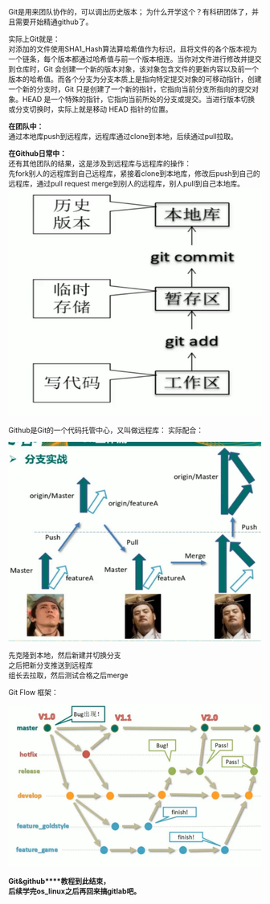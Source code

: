 Git是用来团队协作的，可以调出历史版本； 为什么开学这个？有科研团体了，并且需要开始精通github了。

实际上Git就是：  
对添加的文件使用SHA1_Hash算法算哈希值作为标识，且将文件的各个版本视为一个链条，每个版本都通过哈希值与前一个版本相连。当你对文件进行修改并提交到仓库时，Git 会创建一个新的版本对象，该对象包含文件的更新内容以及前一个版本的哈希值。而各个分支为分支本质上是指向特定提交对象的可移动指针，创建一个新的分支时，Git 只是创建了一个新的指针，它指向当前分支所指向的提交对象。HEAD 是一个特殊的指针，它指向当前所处的分支或提交。当进行版本切换或分支切换时，实际上就是移动 HEAD 指针的位置。

**在团队中：**  
通过本地库push到远程库，远程库通过clone到本地，后续通过pull拉取。

**在Github日常中：**  
还有其他团队的结果，这是涉及到远程库与远程库的操作：  
先fork别人的远程库到自己远程库，紧接着clone到本地库，修改后push到自己的远程库，通过pull request merge到别人的远程库，别人pull到自己本地库。
 ![Exported image](Exported%20image%2020250326194428-1.png)

Github是Git的一个代码托管中心，又叫做远程库：
实际配合：

![Exported image](Exported%20image%2020250326194507-1.jpeg)

先克隆到本地，然后新建并切换分支  
之后把新分支推送到远程库  
组长去拉取，然后测试合格之后merge
 
Git Flow 框架：

![Exported image](Exported%20image%2020250326194512-2.jpeg)

**Git&github****教程到此结束，**  
**后续学完****os_linux****之后再回来搞****gitlab****吧。**